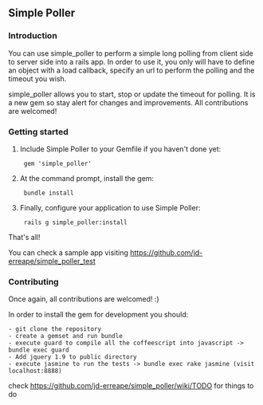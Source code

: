 ## Simple Poller

### Introduction

You can use simple_poller to perform a simple long polling from client side to server side into a rails app.
In order to use it, you only will have to define an object with a load callback, specify an url to perform the polling and the timeout you wish.

simple_poller allows you to start, stop or update the timeout for polling. It is a new gem so stay alert for changes and improvements. All contributions are welcomed!

### Getting started

1. Include Simple Poller to your Gemfile if you haven't done yet:

        gem 'simple_poller'

2. At the command prompt, install the gem:

        bundle install

3. Finally, configure your application to use Simple Poller:

        rails g simple_poller:install

That's all!

You can check a sample app visiting https://github.com/jd-erreape/simple_poller_test

### Contributing

Once again, all contributions are welcomed! :)

In order to install the gem for development you should:

    - git clone the repository
    - create a gemset and run bundle
    - execute guard to compile all the coffeescript into javascript -> bundle exec guard
    - Add jquery 1.9 to public directory
    - execute jasmine to run the tests -> bundle exec rake jasmine (visit localhost:8888)

check https://github.com/jd-erreape/simple_poller/wiki/TODO for things to do



